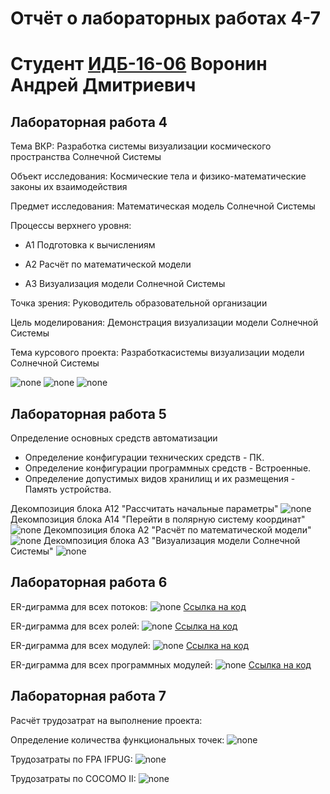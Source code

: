 # Отчёт о лабораторных работах 4-7
# Студент [ИДБ-16-06](https://github.com/stankin/design-1/wiki/list-idb-16-06) Воронин Андрей Дмитриевич
## Лабораторная работа 4
Тема ВКР: Разработка системы визуализации космического пространства Солнечной Системы

Объект исследования: Космические тела и физико-математические законы их взаимодействия

Предмет исследования: Математическая модель Солнечной Системы

Процессы верхнего уровня:

+ A1 Подготовка к вычислениям

+ A2 Расчёт по математической модели

+ A3 Визуализация модели Солнечной Системы

Точка зрения: Руководитель образовательной организации  

Цель моделирования: Демонстрация визуализации модели Солнечной Системы

Тема курсового проекта: Разработкасистемы визуализации модели Солнечной Системы

![none](https://github.com/Voronin98/Kursovaya/blob/master/model1new.png)
![none](https://github.com/Voronin98/Kursovaya/blob/master/model2new.png)
![none](https://github.com/Voronin98/Kursovaya/blob/master/model3new.png)

## Лабораторная работа 5
Определение основных средств автоматизации

+ Определение конфигурации технических средств - ПК.
+ Определение конфигурации программных средств - Встроенные.
+ Определение допустимых видов хранилищ и их размещения - Память устройства.

Декомпозиция блока А12 "Рассчитать начальные параметры"
![none](https://github.com/Voronin98/Kursovaya/blob/master/model4new.png)
Декомпозиция блока А14 "Перейти в полярную систему координат"
![none](https://github.com/Voronin98/Kursovaya/blob/master/model5new.png)
Декомпозиция блока А2 "Расчёт по математической модели"
![none](https://github.com/Voronin98/Kursovaya/blob/master/model6new.png)
Декомпозиция блока А3 "Визуализация модели Солнечной Системы"
![none](https://github.com/Voronin98/Kursovaya/blob/master/model7new.png)

## Лабораторная работа 6
ER-диграмма для всех потоков:
![none](https://github.com/Voronin98/Kursovaya/blob/master/Laba6%2C1.png)
[Ссылка на код](https://github.com/Voronin98/Kursovaya/blob/master/Laba6%2C1.txt)

ER-диграмма для всех ролей:
![none](https://github.com/Voronin98/Kursovaya/blob/master/Laba6%2C2.png)
[Ссылка на код](https://github.com/Voronin98/Kursovaya/blob/master/Laba6%2C2.txt)

ER-диграмма для всех модулей:
![none](https://github.com/Voronin98/Kursovaya/blob/master/Laba6%2C3.png)
[Ссылка на код](https://github.com/Voronin98/Kursovaya/blob/master/Laba6%2C3.txt)

ER-диграмма для всех программных модулей:
![none](https://github.com/Voronin98/Kursovaya/blob/master/Laba6%2C4.png)
[Ссылка на код](https://github.com/Voronin98/Kursovaya/blob/master/Laba6%2C4.txt)

## Лабораторная работа 7
Расчёт трудозатрат на выполнение проекта:

Определение количества функциональных точек:
![none](https://github.com/Voronin98/Kursovaya/blob/master/%D0%9D%D0%B0%D1%87%D0%B0%D0%BB%D1%8C%D0%BD%D1%8B%D0%B9%20%D1%80%D0%B0%D1%81%D1%81%D1%87%D1%91%D1%82.PNG)

Трудозатраты по FPA IFPUG:
![none](https://github.com/Voronin98/Kursovaya/blob/master/FPA.PNG)

Трудозатраты по COCOMO II:
![none](https://github.com/Voronin98/Kursovaya/blob/master/COCOMO%20II.PNG)
